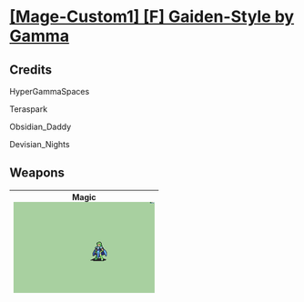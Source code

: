 # [\[Mage-Custom1\] \[F\] Gaiden-Style by Gamma](./)
## Credits

HyperGammaSpaces

Teraspark

Obsidian_Daddy

Devisian_Nights

## Weapons

| <b>Magic</b><br/><img alt="Magic animation" src="./6.%20Magic/Magic.gif"/> |
| :---: |
